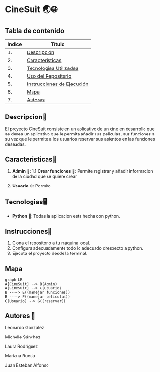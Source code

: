 # CineSuit 🌏🌐

## Tabla de contenido
| Indice | Título  |
|--|--|
| 1. | [Descripción](#Descripcion) |
| 2. | [Características](#Caracteristicas) |
| 3. | [Tecnologías Utilizadas](#Tecnologias) |
| 4. | [Uso del Repositorio](#Uso) |
| 5. | [Instrucciones de Ejecución](#Instrucciones) |
| 6. | [Mapa](#Mapa) |
| 7. | [Autores](#Autores) |

## Descripcion🚀

El proyecto CineSuit consiste en un aplicativo de un cine en desarrollo que se desea un aplicativo que le permita añadir sus peliculas, sus funciones a su vez que le permite a los usuarios reservar sus asientos en las funciones deseadas.

## Caracteristicas🧮

1. **Admin** 👥: 
1.1 **Crear funciones** 👥: Permite registrar y añadir informacion de la ciudad que se quiere crear

2. **Usuario** 🌐: Permite


## Tecnologias🖥️

- **Python** 🐍: Todas la aplicacion esta hecha con python.


## Instrucciones📐

1. Clona el repositorio a tu máquina local. 
2. Configura adecuadamente todo lo adecuado drespecto a python.
3. Ejecuta el proyecto desde la terminal.

## Mapa 

```mermaid
graph LR
A[CineSuit] --> B(Admin)
A[CineSuit] --> C(Usuario)
B ----> E((manejar funciones))
B ----> F((manejar peliculas))
C(Usuario) --> G((reservar))

```

## Autores 👤

Leonardo Gonzalez

Michelle Sánchez

Laura Rodríguez

Mariana Rueda

Juan Esteban Alfonso
